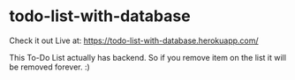 # todo-list-with-database
Check it out Live at: https://todo-list-with-database.herokuapp.com/

This To-Do List actually has backend. So if you remove item on the list it will be removed forever. :)
